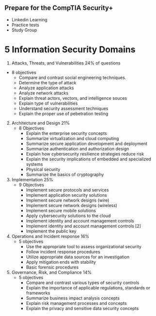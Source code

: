 ## Prepare for the CompTIA Security+
- Linkedin Learning
- Practice tests
- Study Group

# 5 Information Security Domains
1. Attacks, Threats, and Vulnerabilities 24% of questions
  - 8 objectives
    - Compare and contrast social engineering techniques.
    - Determine the type of attack
    - Analyze application attacks
    - Analyze network attacks
    - Explain threat actors, vectors, and intelligence souces
    - Explain type of vulnerabilities
    - Understand security assessment techniques
    - Explain the proper use of pebetration testing

2. Architecture and Design 21%
   - 8 Objectives
     - Explain the enterprise security concepts
     - Summarize virtualization and cloud computing
     - Summarize secure application development and deployment
     - Summarize authentication and authorization design
     - Explain how cybersecurity resilience strategies reduce risk
     - Explain the security implications of embedded and specialized systems
     - Physical security
     - Summarize the basics of cryptography
3. Implementation 25%
   - 9 Objectives
     - Implement secure protocols and services
     - Implement application security solutions
     - Implement secure network designs (wire)
     - Implement secure network designs (wireless)
     - Implement secure mobile solutions
     - Apply cybersecurity solutions to the cloud
     - Implement identity and account management controls
     - Implement identity and account management controls [2]
     - Implement the public key
4. Operations and Incident response 16%
   - 5 objectives
     - Use the appropriate tool to assess organizational security
     - Follow incident response procedures
     - Utilize appropriate data sources for an investigation
     - Apply mitigation ends with stability
     - Basic forensic procedures
5. Governance, Risk, and Compliance 14%
   - 5 objectives
     - Compare and contrast various types of security controls
     - Explain the importance of applicable regulations, standards or frameworks
     - Summarize business impact analysis concepts
     - Explain risk management processes and concepts
     - Explain the privacy and sensitive data security concepts
